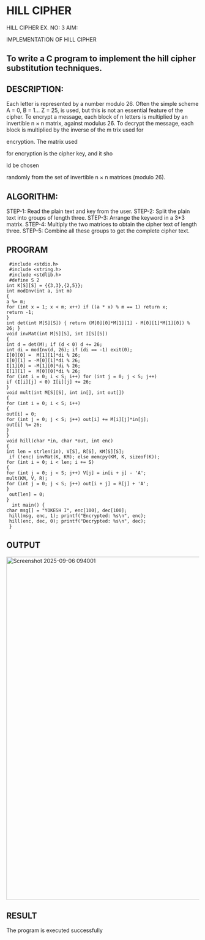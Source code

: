 # HILL CIPHER
HILL CIPHER
EX. NO: 3 AIM:
 

IMPLEMENTATION OF HILL CIPHER
 
## To write a C program to implement the hill cipher substitution techniques.

## DESCRIPTION:

Each letter is represented by a number modulo 26. Often the simple scheme A = 0, B
= 1... Z = 25, is used, but this is not an essential feature of the cipher. To encrypt a message, each block of n letters is  multiplied by an invertible n × n matrix, against modulus 26. To
decrypt the message, each block is multiplied by the inverse of the m trix used for
 
encryption. The matrix used
 
for encryption is the cipher key, and it sho
 
ld be chosen
 
randomly from the set of invertible n × n matrices (modulo 26).


## ALGORITHM:

STEP-1: Read the plain text and key from the user. STEP-2: Split the plain text into groups of length three. STEP-3: Arrange the keyword in a 3*3 matrix.
STEP-4: Multiply the two matrices to obtain the cipher text of length three.
STEP-5: Combine all these groups to get the complete cipher text.

## PROGRAM 
     #include <stdio.h>
     #include <string.h>
     #include <stdlib.h>
     #define S 2
    int K[S][S] = {{3,3},{2,5}};
    int modInv(int a, int m) 
    {
    a %= m;
    for (int x = 1; x < m; x++) if ((a * x) % m == 1) return x;
    return -1;
    }
    int det(int M[S][S]) { return (M[0][0]*M[1][1] - M[0][1]*M[1][0]) % 26; }
    void invMat(int M[S][S], int I[S][S])
    {
    int d = det(M); if (d < 0) d += 26;
    int di = modInv(d, 26); if (di == -1) exit(0);
    I[0][0] =  M[1][1]*di % 26;
    I[0][1] = -M[0][1]*di % 26;
    I[1][0] = -M[1][0]*di % 26;
    I[1][1] =  M[0][0]*di % 26;
    for (int i = 0; i < S; i++) for (int j = 0; j < S; j++)
    if (I[i][j] < 0) I[i][j] += 26;
    }
    void mult(int M[S][S], int in[], int out[]) 
    {
    for (int i = 0; i < S; i++) 
    {
    out[i] = 0;
    for (int j = 0; j < S; j++) out[i] += M[i][j]*in[j];
    out[i] %= 26;
    }
    }
    void hill(char *in, char *out, int enc) 
    {
    int len = strlen(in), V[S], R[S], KM[S][S];
     if (!enc) invMat(K, KM); else memcpy(KM, K, sizeof(K));
    for (int i = 0; i < len; i += S) 
    {
    for (int j = 0; j < S; j++) V[j] = in[i + j] - 'A';
    mult(KM, V, R);
    for (int j = 0; j < S; j++) out[i + j] = R[j] + 'A';
    }
     out[len] = 0;
    }
      int main() {
    char msg[] = "YOKESH I", enc[100], dec[100];
     hill(msg, enc, 1); printf("Encrypted: %s\n", enc);
     hill(enc, dec, 0); printf("Decrypted: %s\n", dec);
     }
## OUTPUT
<img width="1343" height="897" alt="Screenshot 2025-09-06 094001" src="https://github.com/user-attachments/assets/e4ffce76-dbea-49ba-8cff-8eb3c1a4a01e" />

## RESULT
The program is executed successfully
